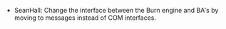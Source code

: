 * SeanHall: Change the interface between the Burn engine and BA's by moving to messages instead of COM interfaces.
